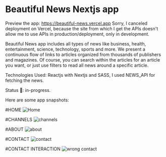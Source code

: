 # Beautiful News Nextjs app

Preview the app: https://beautiful-news.vercel.app
Sorry, I canceled deployment on Vercel, because the site from which I get the APIs doesn't allow me to use APIs in production/deployment, only in development.

Beautiful News app includes all types of news like business, health, entertainment, science, technology, sports and more. We present a continuous flow of links to articles organized from thousands of publishers and magazines.
Of course, you can search within the articles for an article you want, or just use filters to read all news around a specific article. 

Technologies Used:
Reactjs with Nextjs and SASS, I used NEWS_API for fetching the news.

Status 📶: in-progress.

Here are some app snapshots:

#HOME
![Home](https://user-images.githubusercontent.com/98362185/227792120-5fc52816-340e-412f-8419-33dc77e1696b.png)

#CHANNELS
![channels](https://user-images.githubusercontent.com/98362185/227792209-238a3124-1abf-4dab-979e-c2bf076e4c91.png)

#ABOUT
![about](https://user-images.githubusercontent.com/98362185/227792220-551da266-f647-479d-9fa1-adf513055266.png)

#CONTACT
![contact](https://user-images.githubusercontent.com/98362185/227792207-51ba3b8d-832b-45b1-acaa-ace5b6625831.png)

#CONTACT INTERACTION
![wrong contact](https://user-images.githubusercontent.com/98362185/227792206-6016c6e2-2597-4cc1-a9ef-22d8dac39500.png)


